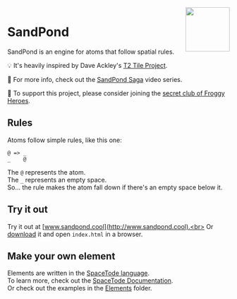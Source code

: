 <img align="right" height="100" src="http://todepond.com/IMG/SandPond@0.25x.png">

# SandPond
SandPond is an engine for atoms that follow spatial rules.

💡 It's heavily inspired by Dave Ackley's [T2 Tile Project](https://t2tile.org/).

🎥 For more info, check out the [SandPond Saga](https://youtube.com/c/TodePond) video series.

🐸 To support this project, please consider joining the [secret club of Froggy Heroes](https://patreon.com/todepond).

## Rules
Atoms follow simple rules, like this one:
```
@ => _
_    @
```
The `@` represents the atom.<br>
The `_` represents an empty space.<br>
So... the rule makes the atom fall down if there's an empty space below it.<br>

## Try it out
Try it out at [www.sandpond.cool](http://www.sandpond.cool).<br>
Or [download](https://github.com/l2wilson94/SandPond/archive/main.zip) it and open `index.html` in a browser.<br>

## Make your own element
Elements are written in the [SpaceTode language](https://github.com/l2wilson94/SpaceTode).<br>
To learn more, check out the [SpaceTode Documentation](https://l2wilson94.gitbook.io/spacetode).<br>
Or check out the examples in the [Elements](https://github.com/l2wilson94/SandPond/tree/main/Source/Elements) folder.
